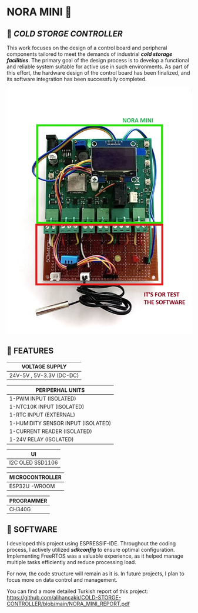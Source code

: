 # NORA MINI 🚀

 ## 📢 _**COLD STORGE CONTROLLER**_

This work focuses on the design of a control board and peripheral components tailored to 
meet the demands of industrial _**cold storage facilities**_. The primary goal of the design process 
is to develop a functional and reliable system suitable for active use in such environments. As 
part of this effort, the hardware design of the control board has been finalized, and its 
software integration has been successfully completed.

![alt text](https://github.com/alihancakir/COLD-STORGE-CONTROLLER/blob/main/PCB.jpg?raw=true)

##  🔶 FEATURES


| VOLTAGE SUPPLY |
| ------------- |
|  24V-5V , 5V-3.3V  (DC-DC) |


| PERIPERHAL UNITS |
| ------------- |
| 1-PWM INPUT (ISOLATED) | 
| 1-NTC10K INPUT (ISOLATED) | 
| 1-RTC INPUT  (EXTERNAL) | 
| 1-HUMIDITY SENSOR INPUT (ISOLATED) |
| 1-CURRENT READER (ISOLATED)| 
| 1-24V RELAY (ISOLATED) | 

| UI |
| ------------- |
|  I2C OLED SSD1106 |

| MICROCONTROLLER|
| ------------- |
|  ESP32U -WROOM |

| PROGRAMMER|
| ------------- |
|  CH340G |


##  🔶 SOFTWARE

I developed this project using ESPRESSIF-IDE. Throughout the coding process, I actively utilized **_sdkconfig_** to ensure optimal configuration. Implementing FreeRTOS was a valuable experience, as it helped manage multiple tasks efficiently and reduce processing load.

For now, the code structure will remain as it is. In future projects, I plan to focus more on data control and management.

You can find a more detailed Turkish report of this project:  https://github.com/alihancakir/COLD-STORGE-CONTROLLER/blob/main/NORA_MINI_REPORT.pdf 


